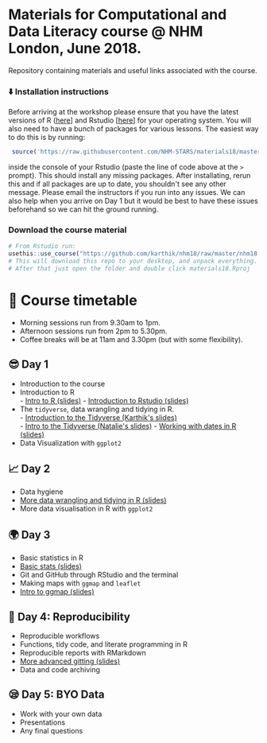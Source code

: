 # Materials for Computational and Data Literacy course @ NHM London, June 2018.

Repository containing materials and useful links associated with the course.

### ⬇️ Installation instructions

Before arriving at the workshop please ensure that you have the latest versions of R ([here](https://cloud.r-project.org/)] and Rstudio [[here](https://www.rstudio.com/products/rstudio/download/)] for your operating system. You will also need to have a bunch of packages for various lessons. The easiest way to do this is by running:

```r
 source('https://raw.githubusercontent.com/NHM-STARS/materials18/master/setup.R')
```

inside the console of your Rstudio (paste the line of code above at the `>` prompt). This should install any missing packages. After installating, rerun this and if all packages are up to date, you shouldn't see any other message. Please email the instructors if you run into any issues. We can also help when you arrive on Day 1 but it would be best to have these issues beforehand so we can hit the ground running.

### Download the course material

```r
# From Rstudio run:
usethis::use_course("https://github.com/karthik/nhm18/raw/master/nhm18.zip")
# This will download this repo to your desktop, and unpack everything. 
# After that just open the folder and double click materials18.Rproj
```

# 📆 Course timetable

- Morning sessions run from 9.30am to 1pm.
- Afternoon sessions run from 2pm to 5.30pm.
- Coffee breaks will be at 11am and 3.30pm (but with some flexibility).

## 😎 Day 1 

- Introduction to the course
- Introduction to R  
		- [Intro to R (slides)](https://github.com/NHM-STARS/materials18/blob/master/lectures/intro-to-R.pdf)
		- [Introduction to Rstudio (slides)](http://inundata.org/lectures/basics-rstudio/#/) 
- The `tidyverse`, data wrangling and tidying in R.   
		- [Introduction to the Tidyverse (Karthik's slides)](http://inundata.org/lectures/tidyr/#/)   
		- [Intro to the Tidyverse (Natalie's slides)](https://github.com/NHM-STARS/materials18/blob/master/lectures/intro-to-tidyverse.pdf)
		- [Working with dates in R (slides)](http://inundata.org/lectures/lubridate/#/)
- Data Visualization with `ggplot2`

## 📈 Day 2

- Data hygiene
- [More data wrangling and tidying in R (slides)](http://inundata.org/lectures/more-tidying/#/)
- More data visualisation in R with `ggplot2`

## 🌍 Day 3

- Basic statistics in R
- [Basic stats (slides)](https://github.com/NHM-STARS/materials18/blob/master/lectures/basic-stats-R.pdf)
- Git and GitHub through RStudio and the terminal
- Making maps with `ggmap` and `leaflet`
- [Intro to ggmap (slides)](https://github.com/NHM-STARS/materials18/blob/master/lectures/ggmap_basics.pdf)

## 🚀 Day 4: Reproducibility

- Reproducible workflows
- Functions, tidy code, and literate programming in R  
- Reproducible reports with RMarkdown
- [More advanced gitting (slides)](http://inundata.org/lectures/git/#/)
- Data and code archiving

## 😪 Day 5: BYO Data

- Work with your own data
- Presentations
- Any final questions
